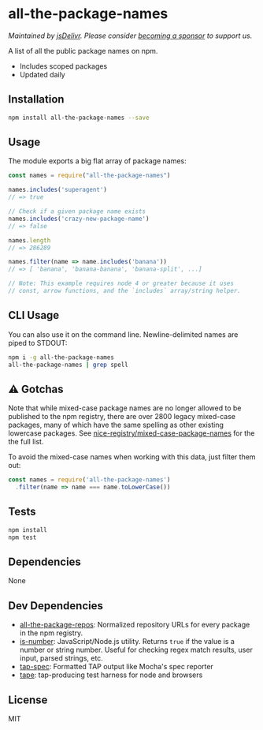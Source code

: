 # all-the-package-names

*Maintained by [jsDelivr](https://github.com/jsdelivr). Please consider [becoming a sponsor](https://github.com/sponsors/jsdelivr) to support us.*

A list of all the public package names on npm.

- Includes scoped packages
- Updated daily

## Installation

```sh
npm install all-the-package-names --save
```

## Usage

The module exports a big flat array of package names:

```js
const names = require("all-the-package-names")

names.includes('superagent')
// => true

// Check if a given package name exists
names.includes('crazy-new-package-name')
// => false

names.length
// => 286289

names.filter(name => name.includes('banana'))
// => [ 'banana', 'banana-banana', 'banana-split', ...]

// Note: This example requires node 4 or greater because it uses
// const, arrow functions, and the `includes` array/string helper.

```

## CLI Usage

You can also use it on the command line. Newline-delimited names are piped to
STDOUT:

```sh
npm i -g all-the-package-names
all-the-package-names | grep spell
```

## ⚠️ Gotchas

Note that while mixed-case package names are no longer allowed to be published
to the npm registry, there are over 2800 legacy mixed-case packages, many of
which have the same spelling as other existing lowercase packages. See [nice-registry/mixed-case-package-names](https://github.com/nice-registry/mixed-case-package-names)
for the the full list.

To avoid the mixed-case names when working with this data,
just filter them out:

```js
const names = require('all-the-package-names')
  .filter(name => name === name.toLowerCase())
```

## Tests

```sh
npm install
npm test
```

## Dependencies

None

## Dev Dependencies

- [all-the-package-repos](https://github.com/nice-registry/all-the-package-repos): Normalized repository URLs for every package in the npm registry.
- [is-number](https://github.com/jonschlinkert/is-number): JavaScript/Node.js utility. Returns `true` if the value is a number or string number. Useful for checking regex match results, user input, parsed strings, etc.
- [tap-spec](https://github.com/scottcorgan/tap-spec): Formatted TAP output like Mocha&#39;s spec reporter
- [tape](https://github.com/substack/tape): tap-producing test harness for node and browsers

## License

MIT

